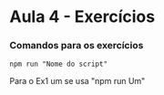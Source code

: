 # Aula 4 - Exercícios

### Comandos para os exercícios
```
npm run "Nome do script"
```
Para o Ex1 um se usa "npm run Um"
``` 
